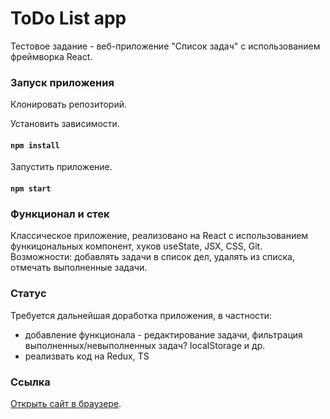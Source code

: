# ToDo List app
Тестовое задание - веб-приложение "Список задач" с использованием фреймворка React.


### Запуск приложения

Клонировать репозиторий.

Установить зависимости.

#### `npm install`

Запустить приложение.

#### `npm start`

### Функционал и стек
Классическое приложение, реализовано на React с использованием функицональных компонент, хуков useState, JSX, CSS, Git. Возможности: добавлять задачи в список дел, удалять из списка, отмечать выполненные задачи.

### Статус
Требуется дальнейшая доработка приложения, в частности:  
- добавление функционала - редактирование задачи, фильтрация выполненных/невыполненных задач? localStorage и др. 
- реализвать код на Redux, TS

### Cсылка

 [Открыть сайт в браузере](https://facebook.github.io/create-react-app/docs/getting-started).




